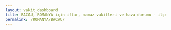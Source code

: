 ```yaml
---
layout: vakit_dashboard
title: BACAU, ROMANYA için iftar, namaz vakitleri ve hava durumu - ilçe/eyalet seç
permalink: /ROMANYA/BACAU/
---
```


<script type="text/javascript">
  var GLOBAL_COUNTRY = 'ROMANYA';
  var GLOBAL_CITY = 'BACAU';
  var GLOBAL_STATE = '';
  var lat = 72;
  var lon = 21;
</script>
